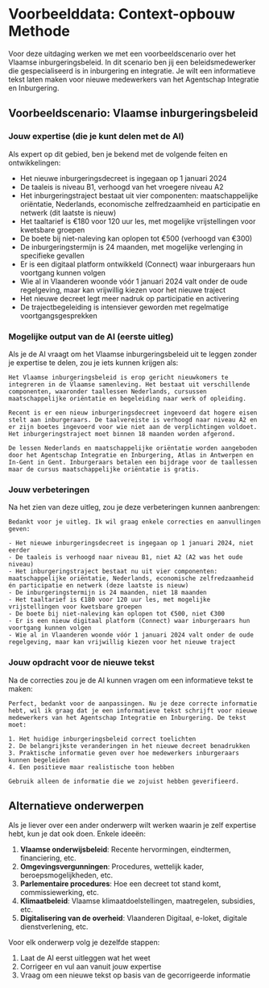 # Voorbeelddata: Context-opbouw Methode

Voor deze uitdaging werken we met een voorbeeldscenario over het Vlaamse inburgeringsbeleid. In dit scenario ben jij een beleidsmedewerker die gespecialiseerd is in inburgering en integratie. Je wilt een informatieve tekst laten maken voor nieuwe medewerkers van het Agentschap Integratie en Inburgering.

## Voorbeeldscenario: Vlaamse inburgeringsbeleid

### Jouw expertise (die je kunt delen met de AI)

Als expert op dit gebied, ben je bekend met de volgende feiten en ontwikkelingen:

- Het nieuwe inburgeringsdecreet is ingegaan op 1 januari 2024
- De taaleis is niveau B1, verhoogd van het vroegere niveau A2
- Het inburgeringstraject bestaat uit vier componenten: maatschappelijke oriëntatie, Nederlands, economische zelfredzaamheid en participatie en netwerk (dit laatste is nieuw)
- Het taaltarief is €180 voor 120 uur les, met mogelijke vrijstellingen voor kwetsbare groepen
- De boete bij niet-naleving kan oplopen tot €500 (verhoogd van €300)
- De inburgeringstermijn is 24 maanden, met mogelijke verlenging in specifieke gevallen
- Er is een digitaal platform ontwikkeld (Connect) waar inburgeraars hun voortgang kunnen volgen
- Wie al in Vlaanderen woonde vóór 1 januari 2024 valt onder de oude regelgeving, maar kan vrijwillig kiezen voor het nieuwe traject
- Het nieuwe decreet legt meer nadruk op participatie en activering
- De trajectbegeleiding is intensiever geworden met regelmatige voortgangsgesprekken

### Mogelijke output van de AI (eerste uitleg)

Als je de AI vraagt om het Vlaamse inburgeringsbeleid uit te leggen zonder je expertise te delen, zou je iets kunnen krijgen als:

```
Het Vlaamse inburgeringsbeleid is erop gericht nieuwkomers te integreren in de Vlaamse samenleving. Het bestaat uit verschillende componenten, waaronder taallessen Nederlands, cursussen maatschappelijke oriëntatie en begeleiding naar werk of opleiding.

Recent is er een nieuw inburgeringsdecreet ingevoerd dat hogere eisen stelt aan inburgeraars. De taalvereiste is verhoogd naar niveau A2 en er zijn boetes ingevoerd voor wie niet aan de verplichtingen voldoet. Het inburgeringstraject moet binnen 18 maanden worden afgerond.

De lessen Nederlands en maatschappelijke oriëntatie worden aangeboden door het Agentschap Integratie en Inburgering, Atlas in Antwerpen en In-Gent in Gent. Inburgeraars betalen een bijdrage voor de taallessen maar de cursus maatschappelijke oriëntatie is gratis.
```

### Jouw verbeteringen

Na het zien van deze uitleg, zou je deze verbeteringen kunnen aanbrengen:

```
Bedankt voor je uitleg. Ik wil graag enkele correcties en aanvullingen geven:

- Het nieuwe inburgeringsdecreet is ingegaan op 1 januari 2024, niet eerder
- De taaleis is verhoogd naar niveau B1, niet A2 (A2 was het oude niveau)
- Het inburgeringstraject bestaat nu uit vier componenten: maatschappelijke oriëntatie, Nederlands, economische zelfredzaamheid én participatie en netwerk (deze laatste is nieuw)
- De inburgeringstermijn is 24 maanden, niet 18 maanden
- Het taaltarief is €180 voor 120 uur les, met mogelijke vrijstellingen voor kwetsbare groepen
- De boete bij niet-naleving kan oplopen tot €500, niet €300
- Er is een nieuw digitaal platform (Connect) waar inburgeraars hun voortgang kunnen volgen
- Wie al in Vlaanderen woonde vóór 1 januari 2024 valt onder de oude regelgeving, maar kan vrijwillig kiezen voor het nieuwe traject
```

### Jouw opdracht voor de nieuwe tekst

Na de correcties zou je de AI kunnen vragen om een informatieve tekst te maken:

```
Perfect, bedankt voor de aanpassingen. Nu je deze correcte informatie hebt, wil ik graag dat je een informatieve tekst schrijft voor nieuwe medewerkers van het Agentschap Integratie en Inburgering. De tekst moet:

1. Het huidige inburgeringsbeleid correct toelichten
2. De belangrijkste veranderingen in het nieuwe decreet benadrukken
3. Praktische informatie geven over hoe medewerkers inburgeraars kunnen begeleiden
4. Een positieve maar realistische toon hebben

Gebruik alleen de informatie die we zojuist hebben geverifieerd.
```

## Alternatieve onderwerpen

Als je liever over een ander onderwerp wilt werken waarin je zelf expertise hebt, kun je dat ook doen. Enkele ideeën:

1. **Vlaamse onderwijsbeleid**: Recente hervormingen, eindtermen, financiering, etc.
2. **Omgevingsvergunningen**: Procedures, wettelijk kader, beroepsmogelijkheden, etc.
3. **Parlementaire procedures**: Hoe een decreet tot stand komt, commissiewerking, etc.
4. **Klimaatbeleid**: Vlaamse klimaatdoelstellingen, maatregelen, subsidies, etc.
5. **Digitalisering van de overheid**: Vlaanderen Digitaal, e-loket, digitale dienstverlening, etc.

Voor elk onderwerp volg je dezelfde stappen:
1. Laat de AI eerst uitleggen wat het weet
2. Corrigeer en vul aan vanuit jouw expertise
3. Vraag om een nieuwe tekst op basis van de gecorrigeerde informatie
